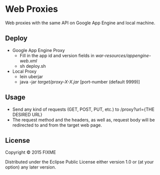# Web Proxies

Web proxies with the same API on Google App Engine and local machine. 

## Deploy

* Google App Engine Proxy
    * Fill in the app id and version fields in *war-resources/appengine-web.xml*
    * sh deploy.sh
* Local Proxy    
    * lein uberjar
    * java -jar *target/proxy-X-X.jar* [port-number (default 9999)]

## Usage

* Send any kind of requests (GET, POST, PUT, etc.) to /proxy?url={THE DESIRED URL}
* The request method and the headers, as well as, request body will be redirected to and from the target web page.

## License

Copyright © 2015 FIXME

Distributed under the Eclipse Public License either version 1.0 or (at
your option) any later version.
